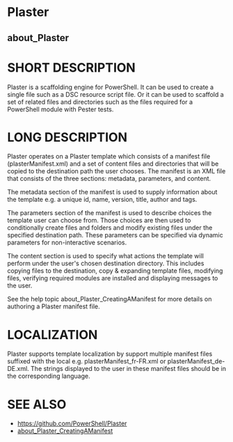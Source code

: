 # Plaster
## about_Plaster

# SHORT DESCRIPTION
Plaster is a scaffolding engine for PowerShell. It can be used to create a single file such as a DSC resource
script file. Or it can be used to scaffold a set of related files and directories such as the files required for
a PowerShell module with Pester tests.

# LONG DESCRIPTION
Plaster operates on a Plaster template which consists of a manifest file (plasterManifest.xml) and a set of
content files and directories that will be copied to the destination path the user chooses. The manifest is an
XML file that consists of the three sections: metadata, parameters, and content.

The metadata section of the manifest is used to supply information about the template e.g.
a unique id, name, version, title, author and tags.

The parameters section of the manifest is used to describe choices the template user can choose from.
Those choices are then used to conditionally create files and folders and modify existing files under the specified
destination path. These parameters can be specified via dynamic parameters for non-interactive scenarios.

The content section is used to specify what actions the template will perform under the user's chosen
destination directory. This includes copying files to the destination, copy & expanding template files,
modifying files, verifying required modules are installed and displaying messages to the user.

See the help topic about_Plaster_CreatingAManifest for more details on authoring a Plaster manifest file.

# LOCALIZATION
Plaster supports template localization by support multiple manifest files suffixed with the local e.g.
plasterManifest_fr-FR.xml or plasterManifest_de-DE.xml. The strings displayed to the user in these manifest
files should be in the corresponding language.

# SEE ALSO
- https://github.com/PowerShell/Plaster
- [about_Plaster_CreatingAManifest](https://github.com/PowerShell/Plaster/blob/master/docs/en-US/about_Plaster_CreatingAManifest.help.md)
